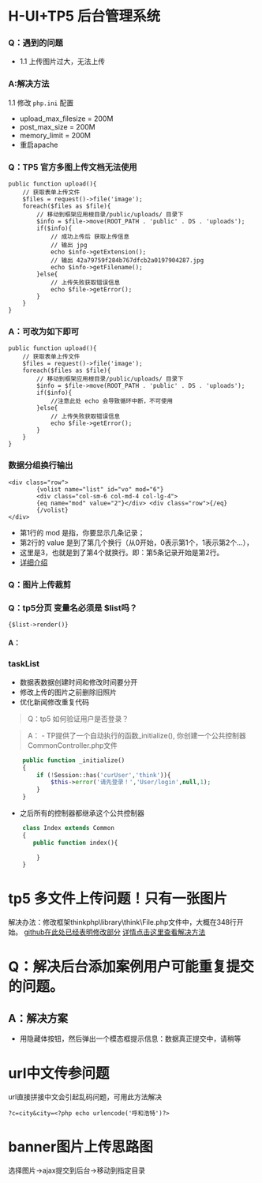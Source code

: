 # H-UI+TP5 后台管理系统

### Q：遇到的问题
- 1.1 上传图片过大，无法上传

### A:解决方法
1.1 修改 `php.ini` 配置
- upload_max_filesize = 200M
- post_max_size = 200M
- memory_limit = 200M
- 重启apache 

### Q：TP5 官方多图上传文档无法使用
````
public function upload(){
    // 获取表单上传文件
    $files = request()->file('image');
    foreach($files as $file){
        // 移动到框架应用根目录/public/uploads/ 目录下
        $info = $file->move(ROOT_PATH . 'public' . DS . 'uploads');
        if($info){
            // 成功上传后 获取上传信息
            // 输出 jpg
            echo $info->getExtension(); 
            // 输出 42a79759f284b767dfcb2a0197904287.jpg
            echo $info->getFilename(); 
        }else{
            // 上传失败获取错误信息
            echo $file->getError();
        }    
    }
}
````

### A：可改为如下即可

````
public function upload(){
    // 获取表单上传文件
    $files = request()->file('image');
    foreach($files as $file){
        // 移动到框架应用根目录/public/uploads/ 目录下
        $info = $file->move(ROOT_PATH . 'public' . DS . 'uploads');
        if($info){
            //注意此处 echo 会导致循环中断，不可使用
        }else{
            // 上传失败获取错误信息
            echo $file->getError();
        }    
    }
}
````

### 数据分组换行输出
````
<div class="row">
        {volist name="list" id="vo" mod="6"}
        <div class="col-sm-6 col-md-4 col-lg-4">
        {eq name="mod" value="2"}</div> <div class="row">{/eq}
        {/volist}
</div>
````
 - 第1行的 mod 是指，你要显示几条记录；
 - 第2行的 value 是到了第几个换行（从0开始，0表示第1个，1表示第2个...），
 - 这里是3，也就是到了第4个就换行。即：第5条记录开始是第2行。
 - [详细介绍](http://www.thinkphp.cn/topic/5890.html)
### Q：图片上传裁剪

### Q：tp5分页 变量名必须是 $list吗？
```
{$list->render()}
```
#### A：

### taskList
- 数据表数据创建时间和修改时间要分开
- 修改上传的图片之前删除旧照片
- 优化新闻修改重复代码

> Q：tp5 如何验证用户是否登录？



> A： - TP提供了一个自动执行的函数_initialize(), 你创建一个公共控制器CommonController.php文件
```php
    public function _initialize()
    {
        if (!Session::has('curUser','think')){
            $this->error('请先登录！','User/login',null,1);
        }
    }
```

- 之后所有的控制器都继承这个公共控制器
```php
    class Index extends Common
    {
       public function index(){
       
        }
    }
```

# tp5 多文件上传问题！只有一张图片
解决办法：修改框架thinkphp\library\think\File.php文件中，大概在348行开始。
[github在此处已经表明修改部分](https://github.com/adymilk/ShengTeng-Group/commit/1aa29add9f6b065c4d1fcad05f6ad0903901698a)
[详情点击这里查看解决方法](https://www.csweigou.com/article/1858.html)

# Q：解决后台添加案例用户可能重复提交的问题。
## A：解决方案
- 用隐藏体按钮，然后弹出一个模态框提示信息：数据真正提交中，请稍等

# url中文传参问题
url直接拼接中文会引起乱码问题，可用此方法解决
```
?c=city&city=<?php echo urlencode('呼和浩特')?>
```

# banner图片上传思路图
选择图片->ajax提交到后台->移动到指定目录